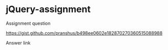 # jQuery-assignment

Assignment question 

https://gist.github.com/pranshus/b498ee0602e182870270360515088988



Answer link
